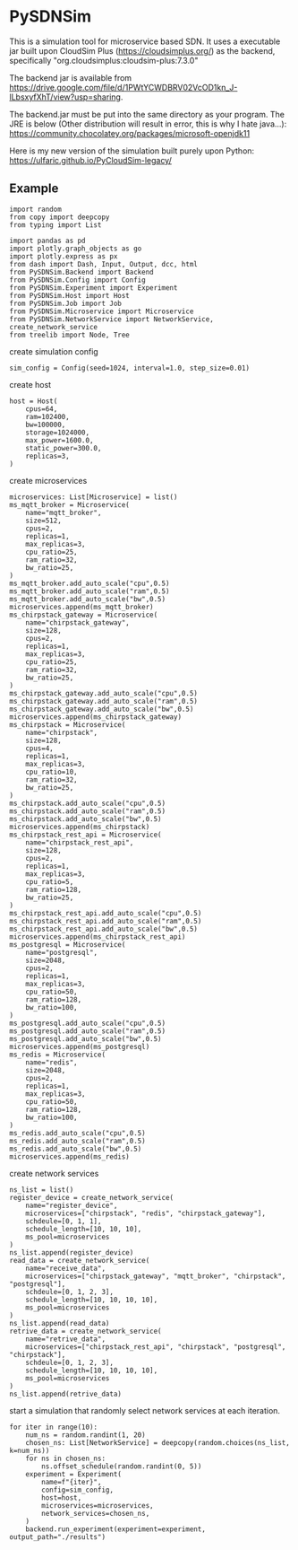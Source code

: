 # PySDNSim
This is a simulation tool for microservice based SDN. It uses a executable jar built upon CloudSim Plus (https://cloudsimplus.org/) as the backend, specifically "org.cloudsimplus:cloudsim-plus:7.3.0"

The backend jar is available from https://drive.google.com/file/d/1PWtYCWDBRV02VcOD1kn_J-lLbsxyfXhT/view?usp=sharing.

The backend.jar must be put into the same directory as your program. The JRE is below (Other distribution will result in error, this is why I hate java...):
https://community.chocolatey.org/packages/microsoft-openjdk11

Here is my new version of the simulation built purely upon Python: https://ulfaric.github.io/PyCloudSim-legacy/

## Example

    import random
    from copy import deepcopy
    from typing import List

    import pandas as pd
    import plotly.graph_objects as go
    import plotly.express as px
    from dash import Dash, Input, Output, dcc, html
    from PySDNSim.Backend import Backend
    from PySDNSim.Config import Config
    from PySDNSim.Experiment import Experiment
    from PySDNSim.Host import Host
    from PySDNSim.Job import Job
    from PySDNSim.Microservice import Microservice
    from PySDNSim.NetworkService import NetworkService, create_network_service
    from treelib import Node, Tree
    
create simulation config

    sim_config = Config(seed=1024, interval=1.0, step_size=0.01)

create host

    host = Host(
        cpus=64,
        ram=102400,
        bw=100000,
        storage=1024000,
        max_power=1600.0,
        static_power=300.0,
        replicas=3,
    )
    
create microservices

    microservices: List[Microservice] = list()
    ms_mqtt_broker = Microservice(
        name="mqtt_broker",
        size=512,
        cpus=2,
        replicas=1,
        max_replicas=3,
        cpu_ratio=25,
        ram_ratio=32,
        bw_ratio=25,
    )
    ms_mqtt_broker.add_auto_scale("cpu",0.5)
    ms_mqtt_broker.add_auto_scale("ram",0.5)
    ms_mqtt_broker.add_auto_scale("bw",0.5)
    microservices.append(ms_mqtt_broker)
    ms_chirpstack_gateway = Microservice(
        name="chirpstack_gateway",
        size=128,
        cpus=2,
        replicas=1,
        max_replicas=3,
        cpu_ratio=25,
        ram_ratio=32,
        bw_ratio=25,
    )
    ms_chirpstack_gateway.add_auto_scale("cpu",0.5)
    ms_chirpstack_gateway.add_auto_scale("ram",0.5)
    ms_chirpstack_gateway.add_auto_scale("bw",0.5)
    microservices.append(ms_chirpstack_gateway)
    ms_chirpstack = Microservice(
        name="chirpstack",
        size=128,
        cpus=4,
        replicas=1,
        max_replicas=3,
        cpu_ratio=10,
        ram_ratio=32,
        bw_ratio=25,
    )
    ms_chirpstack.add_auto_scale("cpu",0.5)
    ms_chirpstack.add_auto_scale("ram",0.5)
    ms_chirpstack.add_auto_scale("bw",0.5)
    microservices.append(ms_chirpstack)
    ms_chirpstack_rest_api = Microservice(
        name="chirpstack_rest_api",
        size=128,
        cpus=2,
        replicas=1,
        max_replicas=3,
        cpu_ratio=5,
        ram_ratio=128,
        bw_ratio=25,
    )
    ms_chirpstack_rest_api.add_auto_scale("cpu",0.5)
    ms_chirpstack_rest_api.add_auto_scale("ram",0.5)
    ms_chirpstack_rest_api.add_auto_scale("bw",0.5)
    microservices.append(ms_chirpstack_rest_api)
    ms_postgresql = Microservice(
        name="postgresql",
        size=2048,
        cpus=2,
        replicas=1,
        max_replicas=3,
        cpu_ratio=50,
        ram_ratio=128,
        bw_ratio=100,
    )
    ms_postgresql.add_auto_scale("cpu",0.5)
    ms_postgresql.add_auto_scale("ram",0.5)
    ms_postgresql.add_auto_scale("bw",0.5)
    microservices.append(ms_postgresql)
    ms_redis = Microservice(
        name="redis",
        size=2048,
        cpus=2,
        replicas=1,
        max_replicas=3,
        cpu_ratio=50,
        ram_ratio=128,
        bw_ratio=100,
    )
    ms_redis.add_auto_scale("cpu",0.5)
    ms_redis.add_auto_scale("ram",0.5)
    ms_redis.add_auto_scale("bw",0.5)
    microservices.append(ms_redis)
    
create network services

    ns_list = list()
    register_device = create_network_service(
        name="register_device",
        microservices=["chirpstack", "redis", "chirpstack_gateway"],
        schdeule=[0, 1, 1],
        schedule_length=[10, 10, 10],
        ms_pool=microservices
    )
    ns_list.append(register_device)
    read_data = create_network_service(
        name="receive_data",
        microservices=["chirpstack_gateway", "mqtt_broker", "chirpstack", "postgresql"],
        schdeule=[0, 1, 2, 3],
        schedule_length=[10, 10, 10, 10],
        ms_pool=microservices
    )
    ns_list.append(read_data)
    retrive_data = create_network_service(
        name="retrive_data",
        microservices=["chirpstack_rest_api", "chirpstack", "postgresql", "chirpstack"],
        schdeule=[0, 1, 2, 3],
        schedule_length=[10, 10, 10, 10],
        ms_pool=microservices
    )
    ns_list.append(retrive_data)
    
start a simulation that randomly select network services at each iteration.

    for iter in range(10):
        num_ns = random.randint(1, 20)
        chosen_ns: List[NetworkService] = deepcopy(random.choices(ns_list, k=num_ns))
        for ns in chosen_ns:
            ns.offset_schedule(random.randint(0, 5))
        experiment = Experiment(
            name=f"{iter}",
            config=sim_config,
            host=host,
            microservices=microservices,
            network_services=chosen_ns,
        )
        backend.run_experiment(experiment=experiment, output_path="./results")
